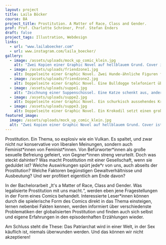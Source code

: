 ```yaml
---
layout: project
title: Laila Böcker
course: BA
project_title: Prostitution. A Matter of Race, Class and Gender.
prof: Prof. Charlotte Schröner, Prof. Stefan Enders
draft: false
project_tags: Illustration, Webdesign
links:
  - url: "www.lailaboecker.com"
  - url: www.instagram.com/laila_boecker/
gallery:
  - image: /assets/uploads/mock_up_comic_klein.jpg
    alt: "Zwei Kopien einer Graphic Novel auf hellblauem Grund. Cover ist eine kontrastreiche Zeichnung fantastischer Figuren. Titel in roter Handschrift: Prostitution & Wir / Laila Böcker"
  - image: /assets/uploads/friendzone1.jpg
    alt: Doppelseite einer Graphic Novel. Zwei Hunde-ähnliche Figuren führen einen Dialog über viele Panels 
  - image: /assets/uploads/friendzone2.jpg
    alt: Doppelseite einer Graphic Novel. Eine Bulldogge telefoniert über 6 Panels.
  - image: /assets/uploads/suppe1.jpg
    alt: "Zeichnung einer Suppenschüssel. Eine Katze schenkt aus, andere Tiere Stehen in einer Schlange. Text oben und unten: Sexuelle Gewalt ist aber keine Suppe, die irgendwie ausgelöffelt werden muss / Prostitution schützt niemanden"
  - image: /assets/uploads/suppe2.jpg
    alt: Doppelseite einer Graphic Novel. Ein schurkisch aussehendes Krokodil kocht eine Suppe.
  - image: /assets/uploads/suppe3.jpg
    alt: Doppelseite einer Graphic Novel. Ein Krokodil setzt einen großen Suppentopf auf einem Tisch ab, an dem eine Katze und eine Maus warten.
featured_image:
  image: /assets/uploads/mock_up_comic_klein.jpg
  alt: "Zwei Kopien einer Graphic Novel auf hellblauem Grund. Cover ist eine kontrastreiche Zeichnung fantastischer Figuren. Titel in roter Handschrift: Prostitution & Wir / Laila Böcker"
---
```

Prostitution. Ein Thema, so explosiv wie ein Vulkan. Es spaltet, und zwar nicht nur konservative von liberalen Meinungen, sondern auch Feminist\*innen von Feminist\*innen. Von Befürworter\*innen als große sexuelle Befreiung gefeiert, von Gegner\*innen streng verurteilt. Doch was steckt dahinter? Was macht Prostitution mit einer Gesellschaft, wenn sie geduldet ist? Welche Auswirkungen spürt jede*r von uns, auch abseits der Prostitution? Welche Faktoren begünstigen Gewaltverhältnisse und Ausbeutung? Und wer profitiert eigentlich am Ende davon?

In der Bachelorarbeit „It's a Matter of Race, Class and Gender. Was legalisierte Prostitution mit uns macht.“, werden eben jene Fragestellungen in der Form eines Comics behandelt. Interessierte Leser*innen können durch die spielerische Form des Comics direkt in das Thema einsteigen, lernen nebenbei Fakten kennen, werden informiert über verschiedenste Problematiken der globalisierten Prostitution und finden auch sich selbst und eigene Erfahrungen in den episodenhaften Erzählungen wieder.

Am Schluss steht die These: Das Patriarchat wird in einer Welt, in der Sex käuflich ist, niemals überwunden werden. Und das können wir nicht akzeptieren!